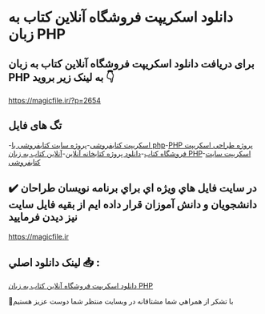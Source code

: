 # دانلود اسکریپت فروشگاه آنلاین کتاب به زبان PHP

## برای دریافت دانلود اسکریپت فروشگاه آنلاین کتاب به زبان PHP به لینک زیر بروید 👇

https://magicfile.ir/?p=2654

## تگ های فایل

-[اسکریپت کتابفروشی](https://magicfile.ir/product/%d8%a7%d8%b3%da%a9%d8%b1%db%8c%d9%be%d8%aa%d9%81%d8%b1%d9%88%d8%b4%da%af%d8%a7%d9%87-%d8%a2%d9%86%d9%84%d8%a7%db%8c%d9%86-%da%a9%d8%aa%d8%a7%d8%a8-%d8%a8%d9%87-%d8%b2%d8%a8%d8%a7%d9%86-php/)-[پروژه سایت کتابفروشی با php](https://magicfile.ir/product/%d8%a7%d8%b3%da%a9%d8%b1%db%8c%d9%be%d8%aa%d9%81%d8%b1%d9%88%d8%b4%da%af%d8%a7%d9%87-%d8%a2%d9%86%d9%84%d8%a7%db%8c%d9%86-%da%a9%d8%aa%d8%a7%d8%a8-%d8%a8%d9%87-%d8%b2%d8%a8%d8%a7%d9%86-php/)-[PHP پروژه طراحی اسکریپت فروشگاه کتاب](https://magicfile.ir/product/%d8%a7%d8%b3%da%a9%d8%b1%db%8c%d9%be%d8%aa%d9%81%d8%b1%d9%88%d8%b4%da%af%d8%a7%d9%87-%d8%a2%d9%86%d9%84%d8%a7%db%8c%d9%86-%da%a9%d8%aa%d8%a7%d8%a8-%d8%a8%d9%87-%d8%b2%d8%a8%d8%a7%d9%86-php/)-[دانلود پروژه کتابخانه آنلاین](https://magicfile.ir/product/%d8%a7%d8%b3%da%a9%d8%b1%db%8c%d9%be%d8%aa%d9%81%d8%b1%d9%88%d8%b4%da%af%d8%a7%d9%87-%d8%a2%d9%86%d9%84%d8%a7%db%8c%d9%86-%da%a9%d8%aa%d8%a7%d8%a8-%d8%a8%d9%87-%d8%b2%d8%a8%d8%a7%d9%86-php/)-[آنلاین کتاب به زبان PHP](https://magicfile.ir/product/%d8%a7%d8%b3%da%a9%d8%b1%db%8c%d9%be%d8%aa%d9%81%d8%b1%d9%88%d8%b4%da%af%d8%a7%d9%87-%d8%a2%d9%86%d9%84%d8%a7%db%8c%d9%86-%da%a9%d8%aa%d8%a7%d8%a8-%d8%a8%d9%87-%d8%b2%d8%a8%d8%a7%d9%86-php/)-[اسکریپت سایت کتابفروشی](https://magicfile.ir/product/%d8%a7%d8%b3%da%a9%d8%b1%db%8c%d9%be%d8%aa%d9%81%d8%b1%d9%88%d8%b4%da%af%d8%a7%d9%87-%d8%a2%d9%86%d9%84%d8%a7%db%8c%d9%86-%da%a9%d8%aa%d8%a7%d8%a8-%d8%a8%d9%87-%d8%b2%d8%a8%d8%a7%d9%86-php/)

## ✔️ در سايت فايل هاي ويژه اي براي برنامه نويسان طراحان دانشجويان و دانش آموزان قرار داده ايم از بقيه فايل سايت نيز ديدن فرماييد

https://magicfile.ir


## لينک دانلود اصلي 📥 :

[دانلود اسکریپت فروشگاه آنلاین کتاب به زبان PHP](https://magicfile.ir/product/%d8%a7%d8%b3%da%a9%d8%b1%db%8c%d9%be%d8%aa%d9%81%d8%b1%d9%88%d8%b4%da%af%d8%a7%d9%87-%d8%a2%d9%86%d9%84%d8%a7%db%8c%d9%86-%da%a9%d8%aa%d8%a7%d8%a8-%d8%a8%d9%87-%d8%b2%d8%a8%d8%a7%d9%86-php/) 


🙏با تشکر از همراهي شما مشتاقانه در وبسایت منتظر شما دوست عزیز هستیم

